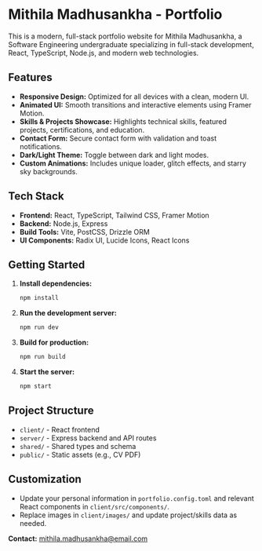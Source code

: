 # Mithila Madhusankha - Portfolio

This is a modern, full-stack portfolio website for Mithila Madhusankha, a Software Engineering undergraduate specializing in full-stack development, React, TypeScript, Node.js, and modern web technologies.

## Features

- **Responsive Design:** Optimized for all devices with a clean, modern UI.
- **Animated UI:** Smooth transitions and interactive elements using Framer Motion.
- **Skills & Projects Showcase:** Highlights technical skills, featured projects, certifications, and education.
- **Contact Form:** Secure contact form with validation and toast notifications.
- **Dark/Light Theme:** Toggle between dark and light modes.
- **Custom Animations:** Includes unique loader, glitch effects, and starry sky backgrounds.

## Tech Stack

- **Frontend:** React, TypeScript, Tailwind CSS, Framer Motion
- **Backend:** Node.js, Express
- **Build Tools:** Vite, PostCSS, Drizzle ORM
- **UI Components:** Radix UI, Lucide Icons, React Icons

## Getting Started

1. **Install dependencies:**
   ```sh
   npm install
   ```

2. **Run the development server:**
   ```sh
   npm run dev
   ```

3. **Build for production:**
   ```sh
   npm run build
   ```

4. **Start the server:**
   ```sh
   npm start
   ```

## Project Structure

- `client/` - React frontend
- `server/` - Express backend and API routes
- `shared/` - Shared types and schema
- `public/` - Static assets (e.g., CV PDF)

## Customization

- Update your personal information in `portfolio.config.toml` and relevant React components in `client/src/components/`.
- Replace images in `client/images/` and update project/skills data as needed.



**Contact:** mithila.madhusankha@email.com
